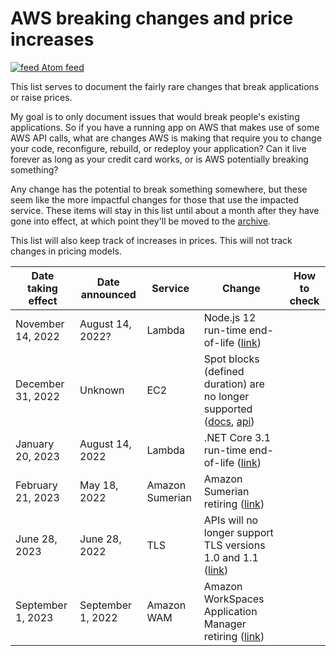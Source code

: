 # AWS breaking changes and price increases
[![feed](https://github.com/SummitRoute/aws_breaking_changes/raw/main/screenshots/feed_icon.png) Atom feed](https://github.com/SummitRoute/aws_breaking_changes/releases.atom)

This list serves to document the fairly rare changes that break applications or raise prices.

My goal is to only document issues that would break people's existing applications. So if you have a running app on AWS that makes use of some AWS API calls, what are changes AWS is making that require you to change your code, reconfigure, rebuild, or redeploy your application? Can it live forever as long as your credit card works, or is AWS potentially breaking something?

Any change has the potential to break something somewhere, but these seem like the more impactful changes for those that use the impacted service.  These items will stay in this list until about a month after they have gone into effect, at which point they'll be moved to the [archive](archive.md).

This list will also keep track of increases in prices.  This will not track changes in pricing models. 

| Date taking effect | Date announced | Service | Change | How to check |
| ---- | ---- |---- |---- |---- | 
| November 14, 2022 | August 14, 2022? | Lambda | Node.js 12 run-time end-of-life ([link](https://docs.aws.amazon.com/lambda/latest/dg/lambda-runtimes.html#runtime-support-policy)) | |
| December 31, 2022 | Unknown | EC2 | Spot blocks (defined duration) are no longer supported ([docs](https://docs.aws.amazon.com/AWSEC2/latest/UserGuide/spot-requests.html#fixed-duration-spot-instances), [api](https://docs.aws.amazon.com/AWSEC2/latest/APIReference/API_RequestSpotInstances.html)) | |
| January 20, 2023 | August 14, 2022 | Lambda | .NET Core 3.1 run-time end-of-life ([link](https://docs.aws.amazon.com/lambda/latest/dg/lambda-runtimes.html#runtime-support-policy)) | |
| February 21, 2023 | May 18, 2022 | Amazon Sumerian |  Amazon Sumerian retiring ([link](https://aws.amazon.com/blogs/aws/amazon-sumerian-now-generally-available/)) | |
| June 28, 2023 | June 28, 2022 | TLS | APIs will no longer support TLS versions 1.0 and 1.1 ([link](https://aws.amazon.com/blogs/security/tls-1-2-required-for-aws-endpoints/)) | |
| September 1, 2023 | September 1, 2022 | Amazon WAM |  Amazon WorkSpaces Application Manager retiring ([link](https://aws.amazon.com/blogs/desktop-and-application-streaming/amazon-workspaces-application-manager-amazon-wam-is-retiring/)) | |


